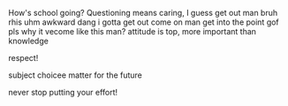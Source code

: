 How's school going?
	Questioning means caring, I guess 
	get out man
	bruh rhis uhm awkward dang i gotta get out 
	come on man get into the point gof pls
	why it vecome like this man?
attitude is top, more important than knowledge

respect!

subject choicee matter for the future

never stop putting your effort!